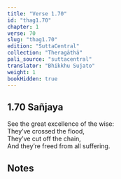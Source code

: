 ```yaml
---
title: "Verse 1.70"
id: "thag1.70"
chapter: 1
verse: 70
slug: "thag1.70"
edition: "SuttaCentral"
collection: "Theragāthā"
pali_source: "suttacentral"
translator: "Bhikkhu Sujato"
weight: 1
bookHidden: true
---
```


## 1.70 Sañjaya  

See the great excellence of the wise:  
They’ve crossed the flood,  
They’ve cut off the chain,  
And they’re freed from all suffering.

## Notes